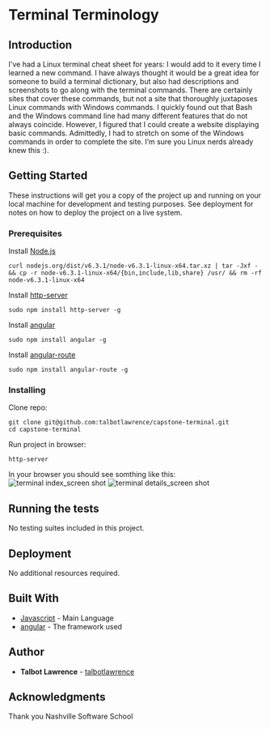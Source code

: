 # Terminal Terminology

## Introduction

I've had a Linux terminal cheat sheet for years: I would add to it every time I learned a new command.  I have always thought it would be a great idea for someone to build a terminal dictionary, but also had descriptions and screenshots to go along with the terminal commands.  There are certainly sites that cover these commands, but not a site that thoroughly juxtaposes Linux commands with Windows commands. I quickly found out that Bash and the Windows command line had many different features that do not always coincide. However, I figured that I could create a website displaying basic commands. Admittedly, I had to stretch on some of the Windows commands in order to complete the site.  I’m sure you Linux nerds already knew this :).

## Getting Started

These instructions will get you a copy of the project up and running on your local machine for development and testing purposes. See deployment for notes on how to deploy the project on a live system.

### Prerequisites
Install [Node.js](https://nodejs.org/en/download/)
```
curl nodejs.org/dist/v6.3.1/node-v6.3.1-linux-x64.tar.xz | tar -Jxf - && cp -r node-v6.3.1-linux-x64/{bin,include,lib,share} /usr/ && rm -rf node-v6.3.1-linux-x64
```
Install [http-server](http://www.npmjs.com/package/http-server)
```
sudo npm install http-server -g
```

Install [angular](https://www.npmjs.com/package/angular)
```
sudo npm install angular -g
```


Install [angular-route](https://www.npmjs.com/package/angular-route)
```
sudo npm install angular-route -g
```



### Installing
Clone repo:

```
git clone git@github.com:talbotlawrence/capstone-terminal.git
cd capstone-terminal
```
Run project in browser:

```
http-server
```
In your browser you should see somthing like this:
![terminal index_screen shot](img/api-root.jpg?raw=true)
![terminal details_screen shot](img/api-root.jpg?raw=true)

## Running the tests
No testing suites included in this project.

## Deployment
No additional resources required.
## Built With

* [Javascript](http://www.dropwizard.io/1.0.2/docs/) - Main Language
* [angular](http://www.dropwizard.io/1.0.2/docs/) - The framework used


## Author 

* **Talbot Lawrence** - [talbotlawrence](https://github.com/talbotlawrence)

## Acknowledgments
Thank you Nashville Software School
